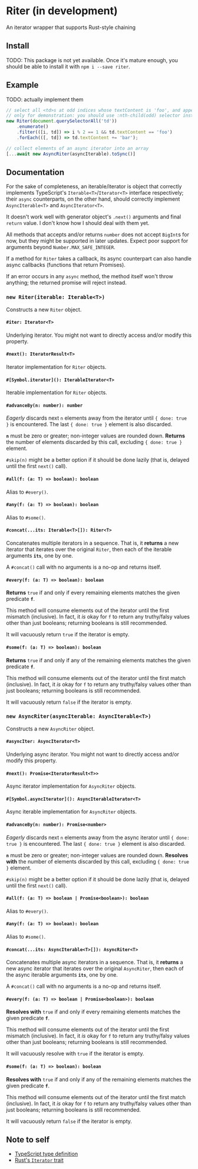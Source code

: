 # Riter (in development)

An iterator wrapper that supports Rust-style chaining

## Install

TODO: This package is not yet available. Once it's mature enough, you should be able to install it with `npm i --save riter`.

## Example

TODO: actually implement them

```javascript
// select all <td>s at odd indices whose textContent is 'foo', and append 'bar' to each of them
// only for demonstration: you should use :nth-child(odd) selector instead
new Riter(document.querySelectorAll('td'))
	.enumerate()
	.filter(([i, td]) => i % 2 == 1 && td.textContent == 'foo')
	.forEach(([, td]) => td.textContent += 'bar');

// collect elements of an async iterator into an array
[...await new AsyncRiter(asyncIterable).toSync()]
```

## Documentation

For the sake of completeness, an iterable/iterator is object that correctly implements TypeScript's `Iterable<T>`/`Iterator<T>` interface respectively; their `async` counterparts, on the other hand, should correctly implement `AsyncIterable<T>` and `AsyncIterator<T>`.

It doesn't work well with generator object's `.next()` arguments and final `return` value. I don't know how I should deal with them yet.

All methods that accepts and/or returns `number` does not accept `BigInt`s for now, but they might be supported in later updates. Expect poor support for arguments beyond `Number.MAX_SAFE_INTEGER`.

If a method for `Riter` takes a callback, its async counterpart can also handle async callbacks (functions that return Promises).

If an error occurs in any `async` method, the method itself won't throw anything; the returned promise will reject instead.

### `new Riter(iterable: Iterable<T>)`

Constructs a new `Riter` object.

#### `#iter: Iterator<T>`

Underlying iterator. You might not want to directly access and/or modify this property.

#### `#next(): IteratorResult<T>`

Iterator implementation for `Riter` objects.

#### `#[Symbol.iterator](): IterableIterator<T>`

Iterable implementation for `Riter` objects.

#### `#advanceBy(n: number): number`

*Eagerly* discards next `n` elements away from the iterator until `{ done: true }` is encountered. The last `{ done: true }` element is also discarded.

**`n`** must be zero or greater; non-integer values are rounded down. **Returns** the number of elements discarded by this call, excluding `{ done: true }` element.

`#skip(n)` might be a better option if it should be done lazily (that is, delayed until the first `next()` call).

#### `#all(f: (a: T) => boolean): boolean`

Alias to `#every()`.

#### `#any(f: (a: T) => boolean): boolean`

Alias to `#some()`.

#### `#concat(...its: Iterable<T>[]): Riter<T>`

Concatenates multiple iterators in a sequence. That is, it **returns** a new iterator that iterates over the original `Riter`, then each of the iterable arguments **`its`**, one by one.

A `#concat()` call with no arguments is a no-op and returns itself.

#### `#every(f: (a: T) => boolean): boolean`

**Returns** `true` if and only if every remaining elements matches the given predicate **`f`**.

This method will consume elements out of the iterator until the first mismatch (inclusive). In fact, it *is* okay for `f` to return any truthy/falsy values other than just booleans; returning booleans is still recommended.

It will vacuously return `true` if the iterator is empty.

#### `#some(f: (a: T) => boolean): boolean`

**Returns** `true` if and only if any of the remaining elements matches the given predicate **`f`**.

This method will consume elements out of the iterator until the first match (inclusive). In fact, it *is* okay for `f` to return any truthy/falsy values other than just booleans; returning booleans is still recommended.

It will vacuously return `false` if the iterator is empty.

### `new AsyncRiter(asyncIterable: AsyncIterable<T>)`

Constructs a new `AsyncRiter` object.

#### `#asyncIter: AsyncIterator<T>`

Underlying async iterator. You might not want to directly access and/or modify this property.

#### `#next(): Promise<IteratorResult<T>>`

Async iterator implementation for `AsyncRiter` objects.

#### `#[Symbol.asyncIterator](): AsyncIterableIterator<T>`

Async iterable implementation for `AsyncRiter` objects.

#### `#advanceBy(n: number): Promise<number>`

*Eagerly* discards next `n` elements away from the async iterator until `{ done: true }` is encountered. The last `{ done: true }` element is also discarded.

**`n`** must be zero or greater; non-integer values are rounded down. **Resolves with** the number of elements discarded by this call, excluding `{ done: true }` element.

`#skip(n)` might be a better option if it should be done lazily (that is, delayed until the first `next()` call).

#### `#all(f: (a: T) => boolean | Promise<boolean>): boolean`

Alias to `#every()`.

#### `#any(f: (a: T) => boolean): boolean`

Alias to `#some()`.

#### `#concat(...its: AsyncIterable<T>[]): AsyncRiter<T>`

Concatenates multiple async iterators in a sequence. That is, it **returns** a new async iterator that iterates over the original `AsyncRiter`, then each of the async iterable arguments **`its`**, one by one.

A `#concat()` call with no arguments is a no-op and returns itself.

#### `#every(f: (a: T) => boolean | Promise<boolean>): boolean`

**Resolves with** `true` if and only if every remaining elements matches the given predicate **`f`**.

This method will consume elements out of the iterator until the first mismatch (inclusive). In fact, it *is* okay for `f` to return any truthy/falsy values other than just booleans; returning booleans is still recommended.

It will vacuously resolve with `true` if the iterator is empty.

#### `#some(f: (a: T) => boolean): boolean`

**Resolves with** `true` if and only if any of the remaining elements matches the given predicate **`f`**.

This method will consume elements out of the iterator until the first match (inclusive). In fact, it *is* okay for `f` to return any truthy/falsy values other than just booleans; returning booleans is still recommended.

It will vacuously return `false` if the iterator is empty.

## Note to self

* [TypeScript type definition](https://github.com/microsoft/TypeScript/tree/main/lib)
* [Rust's `Iterator` trait](https://doc.rust-lang.org/stable/std/iter/trait.Iterator.html)
